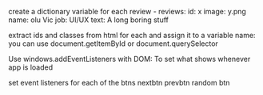 create a dictionary variable for each review - reviews:
        id: x
        image: y.png
        name: olu Vic
        job: UI/UX
        text: A long boring stuff

extract ids and classes from html for each and assign it to a variable name:
        you can use document.getItemById
        or document.querySelector

Use windows.addEventListeners with DOM:
        To set what shows whenever app is loaded

set event listeners for each of the btns
        nextbtn
        prevbtn
        random btn

